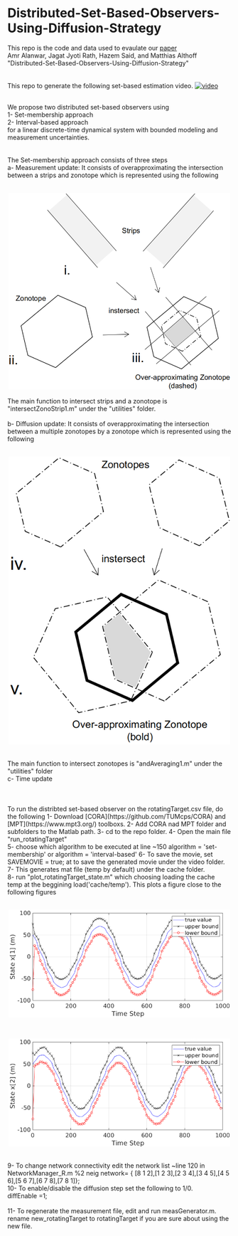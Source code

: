 # Distributed-Set-Based-Observers-Using-Diffusion-Strategy

This repo is the code and data used to evaulate our [paper](https://arxiv.org/abs/2003.10347)   <br />
Amr Alanwar, Jagat Jyoti Rath, Hazem Said, and Matthias Althoff "Distributed-Set-Based-Observers-Using-Diffusion-Strategy"<br />
<br />
<br />
This repo to generate the following set-based estimation video. 
[![video](https://img.youtube.com/vi/ioKRCaVxyOQ/0.jpg)](https://youtu.be/ioKRCaVxyOQ)

<br />
We propose two distributed set-based observers using <br />
1- Set-membership approach <br />
2- Interval-based approach <br />
 for a linear discrete-time dynamical system with bounded modeling and measurement uncertainties. <br />
<br />
<br />
The Set-membership approach consists of three steps <br />
a- Measurement update: It consists of overapproximating the intersection between a strips and zonotope which is represented using the following <br /> <br />
<p align="center">
<img
src="output/meas2.png"
raw=true
alt="Subject Pronouns"
width=500
/>
</p>
The main function to intersect strips and a zonotope is "intersectZonoStrip1.m" under the "utilities" folder.<br />
<br />
b- Diffusion update: It consists of overapproximating the intersection between a multiple zonotopes by a zonotope which is represented using the following <br /><br />
<p align="center">
<img
src="output/diff2.png"
raw=true
alt="Subject Pronouns"
width=500
/>
</p><br />
The main function to intersect zonotopes is "andAveraging1.m" under the "utilities" folder
<br />
c- Time update
<br />
<br />
<br />
<br />
To run the distribted set-based observer on the rotatingTarget.csv file, do the following
1- Download [CORA](https://github.com/TUMcps/CORA) and [MPT](https://www.mpt3.org/) toolboxs.
2- Add CORA nad MPT folder and subfolders to the Matlab path.  
3- cd to the repo folder.
4- Open the main file "run_rotatingTarget" <br /> 
5- choose which algorithm to be executed at line ~150 algorithm = 'set-membership' or algorithm = 'interval-based'
6- To save the movie, set<br />
SAVEMOVIE = true; 
at to save the generated movie under the video folder.<br />
7- This generates mat file (temp by default) under the cache folder. <br />
8- run "plot_rotatingTarget_state.m" which choosing loading the cache temp at the beggining load('cache/temp'). This plots a figure close to the following figures <br /> <br />
<p align="center">
<img
src="output/state_x1.png"
raw=true
alt="Subject Pronouns"
width=500
/>
</p><br />
<p align="center">
<img
src="output/state_x2.png"
raw=true
alt="Subject Pronouns"
width=500
/>
</p><br />
9- To change network connectivity edit the network list ~line 120 in NetworkManager_R.m
%2 neig
 network= { [8 1 2],[1 2 3],[2 3 4],[3 4 5],[4 5 6],[5 6 7],[6 7 8],[7 8 1]}; 
<br />
10- To enable/disable the diffusion step set the following to 1/0. <br />
diffEnable =1;<br />
<br />
11- To regenerate the measurement file, edit and run measGenerator.m. rename new_rotatingTarget to rotatingTarget if you are sure about using the new file.
<br />
